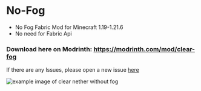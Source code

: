 # No-Fog
- No Fog Fabric Mod for Minecraft 1.19-1.21.6
- No need for Fabric Api
### Download here on Modrinth: https://modrinth.com/mod/clear-fog

If there are any Issues, please open a new issue [here](https://github.com/n8-M4x/No-Fog/issues)

![example image of clear nether without fog](https://i.postimg.cc/50sBpKyw/banner-example.png)
